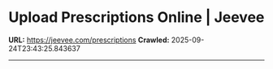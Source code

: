 # Upload Prescriptions Online | Jeevee

**URL:** https://jeevee.com/prescriptions
**Crawled:** 2025-09-24T23:43:25.843637

---

